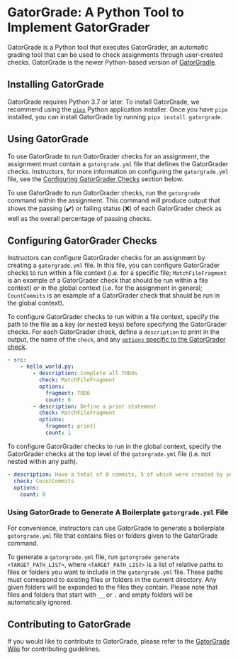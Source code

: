 # GatorGrade: A Python Tool to Implement GatorGrader

GatorGrade is a Python tool that executes GatorGrader, an automatic grading tool
that can be used to check assignments through user-created checks. GatorGrade is
the newer Python-based version of
[GatorGradle](https://github.com/GatorEducator/gatorgradle/blob/master/README.md).

## Installing GatorGrade

GatorGrade requires Python 3.7 or later. To install GatorGrade, we recommend
using the [`pipx`](https://pypa.github.io/pipx/) Python application installer.
Once you have `pipx` installed, you can install GatorGrade by running `pipx install gatorgrade`.

## Using GatorGrade

To use GatorGrade to run GatorGrader checks for an assignment, the assignment
must contain a `gatorgrade.yml` file that defines the GatorGrader checks.
Instructors, for more information on configuring the `gatorgrade.yml` file, see
the [Configuring GatorGrader Checks](#configuring-gatorgrader-checks) section
below.

To use GatorGrade to run GatorGrader checks, run the `gatorgrade` command within
the assignment. This command will produce output that shows the passing
(:heavy_check_mark:) or failing status (:x:) of each GatorGrader check as well
as the overall percentage of passing checks.

<!-- TODO: Add sample output -->

## Configuring GatorGrader Checks

Instructors can configure GatorGrader checks for an assignment by creating a
`gatorgrade.yml` file. In this file, you can configure GatorGrader checks to run
within a file context (i.e. for a specific file; `MatchFileFragment` is an
example of a GatorGrader check that should be run within a file context) _or_ in
the global context (i.e. for the assignment in general; `CountCommits` is an
example of a GatorGrader check that should be run in the global context).

To configure GatorGrader checks to run within a file context, specify the path
to the file as a key (or nested keys) before specifying the GatorGrader checks.
For each GatorGrader check, define a `description` to print in the
output, the name of the `check`, and any [`options` specific to the GatorGrader check](https://www.gatorgrader.org/ember).

```yml
- src:
    - hello_world.py:
        - description: Complete all TODOs
          check: MatchFileFragment
          options:
            fragment: TODO
            count: 0
        - description: Define a print statement
          check: MatchFileFragment
          options:
            fragment: print(
            count: 1
```

To configure GatorGrader checks to run in the global context, specify the
GatorGrader checks at the top level of the `gatorgrade.yml` file (i.e. not
nested within any path).

```yml
- description: Have a total of 8 commits, 5 of which were created by you
  check: CountCommits
  options:
    count: 8
```

### Using GatorGrade to Generate A Boilerplate `gatorgrade.yml` File

For convenience, instructors can use GatorGrade to generate a boilerplate
`gatorgrade.yml` file that contains files or folders given to the GatorGrade command.

To generate a `gatorgrade.yml` file, run `gatorgrade generate <TARGET_PATH_LIST>`, where `<TARGET_PATH_LIST>` is a list of relative paths to
files or folders you want to include in the `gatorgrade.yml` file. These paths
must correspond to existing files or folders in the current directory. Any given
folders will be expanded to the files they contain. Please note that files and
folders that start with `__` or `.` and empty folders will be automatically
ignored.

## Contributing to GatorGrade

If you would like to contribute to GatorGrade, please refer to the [GatorGrade
Wiki](https://github.com/GatorEducator/gatorgrade/wiki/Contributing-Guidelines)
for contributing guidelines.
